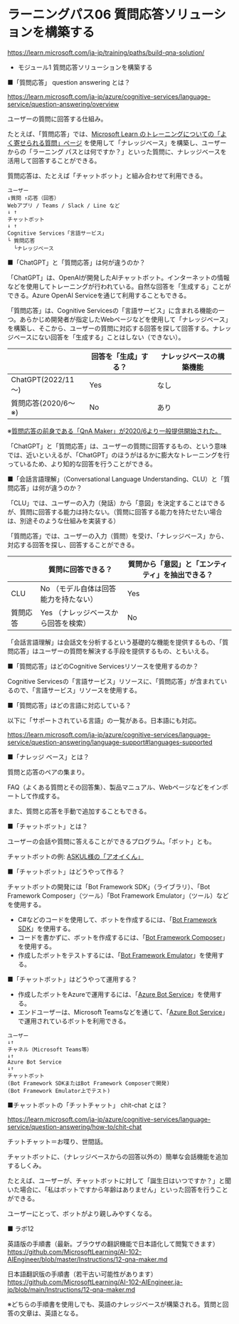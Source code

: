 # ラーニングパス06 質問応答ソリューションを構築する

https://learn.microsoft.com/ja-jp/training/paths/build-qna-solution/

- モジュール1 質問応答ソリューションを構築する

■「質問応答」 question answering とは？

https://learn.microsoft.com/ja-jp/azure/cognitive-services/language-service/question-answering/overview

ユーザーの質問に回答する仕組み。

たとえば、「質問応答」では、[Microsoft Learn のトレーニングについての「よく寄せられる質問」ページ](https://learn.microsoft.com/ja-jp/training/support/faq) を使用して「ナレッジベース」を構築し、ユーザーからの「ラーニング パスとは何ですか？」といった質問に、ナレッジベースを活用して回答することができる。

質問応答は、たとえば「チャットボット」と組み合わせて利用できる。

```
ユーザー
↓質問 ↑応答（回答）
Webアプリ / Teams / Slack / Line など
↓ ↑
チャットボット
↓ ↑
Cognitive Services「言語サービス」
└ 質問応答
  └ナレッジベース
```

■「ChatGPT」と「質問応答」は何が違うのか？

「ChatGPT」は、OpenAIが開発したAIチャットボット。インターネットの情報などを使用してトレーニングが行われている。自然な回答を「生成する」ことができる。Azure OpenAI Serviceを通じて利用することもできる。

「質問応答」は、Cognitive Servicesの「言語サービス」に含まれる機能の一つ。あらかじめ開発者が指定したWebページなどを使用して「ナレッジベース」を構築し、そこから、ユーザーの質問に対応する回答を探して回答する。ナレッジベースにない回答を「生成する」ことはしない（できない）。

|                     | 回答を「生成」する？ | ナレッジベースの構築機能 |
| ------------------- | -------------------- | ------------------------ |
| ChatGPT(2022/11～)  | Yes                  | なし                     |
| 質問応答(2020/6～※) | No                   | あり                      |

※[質問応答の前身である「QnA Maker」が2020/6より一般提供開始された。](https://ascii.jp/elem/000/004/015/4015444/2/)


「ChatGPT」と「質問応答」は、ユーザーの質問に回答するもの、という意味では、近いといえるが、「ChatGPT」のほうがはるかに膨大なトレーニングを行っているため、より知的な回答を行うことができる。

■「会話言語理解」（Conversational Language Understanding、CLU）と「質問応答」は何が違うのか？

「CLU」では、ユーザーの入力（発話）から「意図」を決定することはできるが、質問に回答する能力は持たない。（質問に回答する能力を持たせたい場合は、別途そのような仕組みを実装する）

「質問応答」では、ユーザーの入力（質問）を受け、「ナレッジベース」から、対応する回答を探し、回答することができる。

|          | 質問に回答できる？                     | 質問から「意図」と「エンティティ」を抽出できる？ |
| -------- | -------------------------------------- | ------------------------------------------------ |
| CLU      | No  （モデル自体は回答能力を持たない） | Yes                                              |
| 質問応答 | Yes  （ナレッジベースから回答を検索）  | No                                               |

「会話言語理解」は会話文を分析するという基礎的な機能を提供するもの、「質問応答」はユーザーの質問を解決する手段を提供するもの、ともいえる。

■「質問応答」はどのCognitive Servicesリソースを使用するのか？

Cognitive Servicesの「言語サービス」リソースに、「質問応答」が含まれているので、「言語サービス」リソースを使用する。

■「質問応答」はどの言語に対応している？

以下に「サポートされている言語」の一覧がある。日本語にも対応。

https://learn.microsoft.com/ja-jp/azure/cognitive-services/language-service/question-answering/language-support#languages-supported

■「ナレッジ ベース」とは？

質問と応答のペアの集まり。

FAQ（よくある質問とその回答集）、製品マニュアル、Webページなどをインポートして作成する。

また、質問と応答を手動で追加することもできる。


■「チャットボット」とは？

ユーザーの会話や質問に答えることができるプログラム。「ボット」とも。

チャットボットの例: [ASKUL様の「アオイくん」](https://www.askul.co.jp/f/help/)


■「チャットボット」はどうやって作る？

チャットボットの開発には「Bot Framework SDK」（ライブラリ）、「Bot Framework Composer」（ツール）「Bot Framework Emulator」（ツール）などを使用する。

- C#などのコードを使用して、ボットを作成するには、「[Bot Framework SDK](https://github.com/microsoft/botframework-sdk)」を使用する。
- コードを書かずに、ボットを作成するには、「[Bot Framework Composer](https://github.com/microsoft/BotFramework-Composer)」を使用する。
- 作成したボットをテストするには、「[Bot Framework Emulator](https://github.com/microsoft/BotFramework-Emulator)」を使用する。

■「チャットボット」はどうやって運用する？

- 作成したボットをAzureで運用するには、「[Azure Bot Service](https://azure.microsoft.com/ja-jp/products/bot-services/)」を使用する。
- エンドユーザーは、Microsoft Teamsなどを通じて、「[Azure Bot Service](https://azure.microsoft.com/ja-jp/products/bot-services/)」で運用されているボットを利用できる。

```
ユーザー
↓↑
チャネル（Microsoft Teams等）
↓↑
Azure Bot Service
↓↑
チャットボット
(Bot Framework SDKまたはBot Framework Composerで開発)
(Bot Framework Emulator上でテスト)
```

■チャットボットの「チットチャット」 chit-chat とは？

https://learn.microsoft.com/ja-jp/azure/cognitive-services/language-service/question-answering/how-to/chit-chat

チットチャット＝お喋り、世間話。

チャットボットに、（ナレッジベースからの回答以外の）簡単な会話機能を追加するしくみ。

たとえば、ユーザーが、チャットボットに対して「誕生日はいつですか？」と聞いた場合に、「私はボットですから年齢はありません」といった回答を行うことができる。

ユーザーにとって、ボットがより親しみやすくなる。

■ ラボ12

英語版の手順書（最新。ブラウザの翻訳機能で日本語化して閲覧できます）
https://github.com/MicrosoftLearning/AI-102-AIEngineer/blob/master/Instructions/12-qna-maker.md

日本語翻訳版の手順書（若干古い可能性があります）
https://github.com/MicrosoftLearning/AI-102-AIEngineer.ja-jp/blob/main/Instructions/12-qna-maker.md

※どちらの手順書を使用しでも、英語のナレッジベースが構築される。質問と回答の文章は、英語となる。
